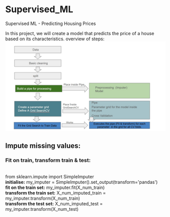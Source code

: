 # Supervised_ML
Supervised ML - Predicting Housing Prices


In this project, we will create a model that predicts the price of a house based on its characteristics.
 overview of steps:
 ![Steps Project](images/Steps.jpeg)


 
 ## Impute missing values: 
 ### Fit on train, transform train & test:
<br>from sklearn.impute import SimpleImputer
<br>**initialise:** my_imputer = SimpleImputer().set_output(transform='pandas')
<br>**fit on the train set:** my_imputer.fit(X_num_train)
<br>**transform the train set:** X_num_imputed_train = my_imputer.transform(X_num_train)
<br>**transform the test set:** X_num_imputed_test = my_imputer.transform(X_num_test)


